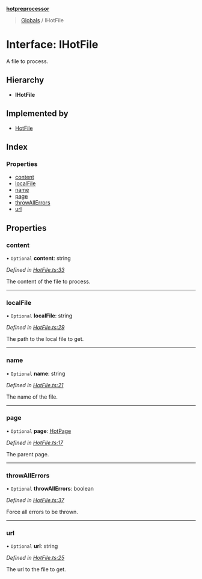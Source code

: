 **[hotpreprocessor](../README.md)**

> [Globals](../globals.md) / IHotFile

# Interface: IHotFile

A file to process.

## Hierarchy

* **IHotFile**

## Implemented by

* [HotFile](../classes/hotfile.md)

## Index

### Properties

* [content](ihotfile.md#content)
* [localFile](ihotfile.md#localfile)
* [name](ihotfile.md#name)
* [page](ihotfile.md#page)
* [throwAllErrors](ihotfile.md#throwallerrors)
* [url](ihotfile.md#url)

## Properties

### content

• `Optional` **content**: string

*Defined in [HotFile.ts:33](https://github.com/OurFreeLight/HotPreprocessor/blob/a28393c/src/HotFile.ts#L33)*

The content of the file to process.

___

### localFile

• `Optional` **localFile**: string

*Defined in [HotFile.ts:29](https://github.com/OurFreeLight/HotPreprocessor/blob/a28393c/src/HotFile.ts#L29)*

The path to the local file to get.

___

### name

• `Optional` **name**: string

*Defined in [HotFile.ts:21](https://github.com/OurFreeLight/HotPreprocessor/blob/a28393c/src/HotFile.ts#L21)*

The name of the file.

___

### page

• `Optional` **page**: [HotPage](../classes/hotpage.md)

*Defined in [HotFile.ts:17](https://github.com/OurFreeLight/HotPreprocessor/blob/a28393c/src/HotFile.ts#L17)*

The parent page.

___

### throwAllErrors

• `Optional` **throwAllErrors**: boolean

*Defined in [HotFile.ts:37](https://github.com/OurFreeLight/HotPreprocessor/blob/a28393c/src/HotFile.ts#L37)*

Force all errors to be thrown.

___

### url

• `Optional` **url**: string

*Defined in [HotFile.ts:25](https://github.com/OurFreeLight/HotPreprocessor/blob/a28393c/src/HotFile.ts#L25)*

The url to the file to get.
